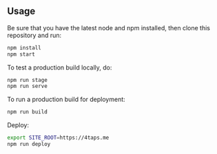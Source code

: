 ## Usage

Be sure that you have the latest node and npm installed, then clone this repository and run:

```bash
npm install
npm start
```

To test a production build locally, do:

```bash
npm run stage
npm run serve
```

To run a production build for deployment:

```bash
npm run build
```

Deploy:

```bash
export SITE_ROOT=https://4taps.me
npm run deploy
```